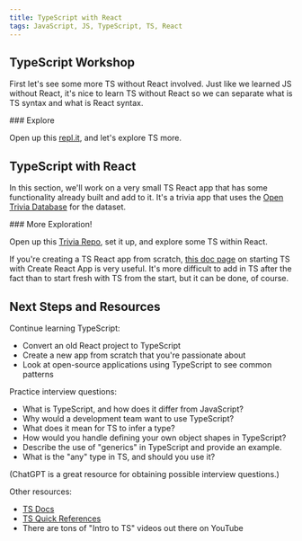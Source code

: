 ```yaml
---
title: TypeScript with React
tags: JavaScript, JS, TypeScript, TS, React
---
```




## TypeScript Workshop

First let's see some more TS without React involved. Just like we learned JS without React, it's nice to learn TS without React so we can separate what is TS syntax and what is React syntax.

<section class="call-to-action">
### Explore

Open up this [repl.it](https://replit.com/@robbiejaeger/TypeScriptIntro#index.ts), and let's explore TS more.
</section>

## TypeScript with React

In this section, we'll work on a very small TS React app that has some functionality already built and add to it. It's a trivia app that uses the [Open Trivia Database](https://opentdb.com/api_config.php) for the dataset.

<section class="call-to-action">
### More Exploration!

Open up this [Trivia Repo](https://github.com/turingschool-examples/trivia-typescript), set it up, and explore some TS within React.
</section>

If you're creating a TS React app from scratch, [this doc page](https://create-react-app.dev/docs/adding-typescript/) on starting TS with Create React App is very useful. It's more difficult to add in TS after the fact than to start fresh with TS from the start, but it can be done, of course.

## Next Steps and Resources

Continue learning TypeScript:
* Convert an old React project to TypeScript
* Create a new app from scratch that you're passionate about
* Look at open-source applications using TypeScript to see common patterns

Practice interview questions:
* What is TypeScript, and how does it differ from JavaScript?
* Why would a development team want to use TypeScript?
* What does it mean for TS to infer a type?
* How would you handle defining your own object shapes in TypeScript?
* Describe the use of "generics" in TypeScript and provide an example.
* What is the "any" type in TS, and should you use it?

(ChatGPT is a great resource for obtaining possible interview questions.)

Other resources:
* [TS Docs](https://www.typescriptlang.org/)
* [TS Quick References](https://www.typescriptlang.org/cheatsheets)
* There are tons of "Intro to TS" videos out there on YouTube
